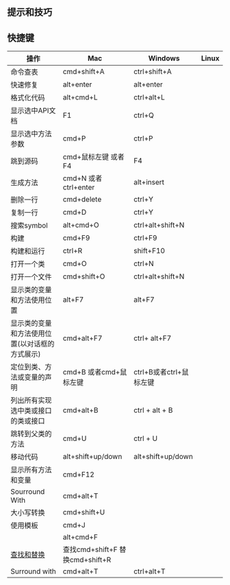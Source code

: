 ## 提示和技巧


## 快捷键
| 操作 | Mac| Windows | Linux|
| -- | -- | -- | -- |
| 命令查表 | cmd+shift+A | ctrl+shift+A | |
|快速修复 | alt+enter | alt+enter |  |
| 格式化代码 |alt+cmd+L | ctrl+alt+L|  |
| 显示选中API文档| F1 | ctrl+Q | |
| 显示选中方法参数 |cmd+P | ctrl+P| |
| 跳到源码| cmd+鼠标左键 或者F4 | F4 |  |
| 生成方法 | cmd+N 或者 ctrl+enter | alt+insert |  |
| 删除一行| cmd+delete | ctrl+Y |  |
| 复制一行| cmd+D| ctrl+Y |  |
|搜索symbol | alt+cmd+O | ctrl+alt+shift+N |  |
|构建 | cmd+F9| ctrl+F9 |  |
|构建和运行 |ctrl+R| shift+F10 |  |
|打开一个类 |cmd+O| ctrl+N |  |
|打开一个文件 |cmd+shift+O| ctrl+alt+shift+N |  |
|显示类的变量和方法使用位置 |alt+F7| alt+F7 |  |
|显示类的变量和方法使用位置(以对话框的方式展示) |cmd+alt+F7|ctrl+ alt+F7 |  |
|定位到类、方法或变量的声明 |cmd+B 或者cmd+鼠标左键|ctrl+B或者ctrl+鼠标左键 |  |
|列出所有实现选中类或接口的类或接口|cmd+alt+B |ctrl + alt + B|  |
|跳转到父类的方法|cmd+U |ctrl + U|  |
|移动代码|alt+shift+up/down |alt+shift+up/down|  |
|显示所有方法和变量|cmd+F12 ||  |
|Sourround With|cmd+alt+T ||  |
|大小写转换|cmd+shift+U ||  |
|使用模板|cmd+J ||  |
||alt+cmd+F ||  |
|[查找和替换](https://www.jetbrains.com/idea/help/find-and-replace-in-path.html)|查找cmd+shift+F 替换cmd+shift+R||  |
|Surround with| cmd+alt+T|ctrl+alt+T|  |


